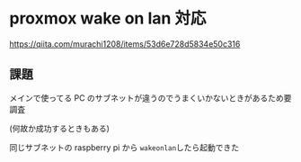 # proxmox wake on lan 対応

https://qiita.com/murachi1208/items/53d6e728d5834e50c316

## 課題

メインで使ってる PC のサブネットが違うのでうまくいかないときがあるため要調査

(何故か成功するときもある)

同じサブネットの raspberry pi から `wakeonlan`したら起動できた
